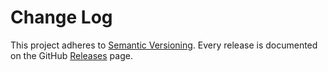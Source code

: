 # Change Log

This project adheres to [Semantic Versioning](http://semver.org/).
Every release is documented on the GitHub [Releases](https://github.com/dictyBase/dicty-frontpage/releases) page.
